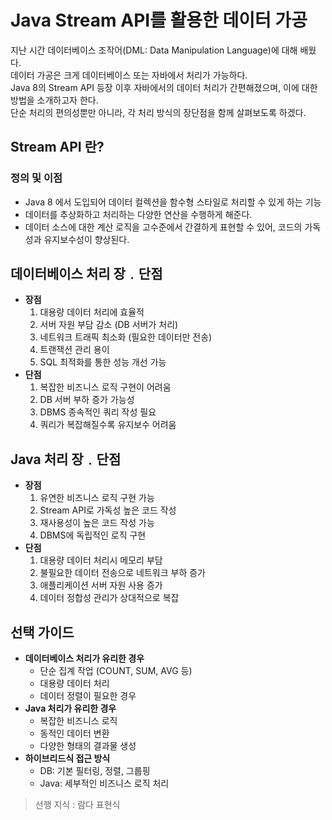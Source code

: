 # Java Stream API를 활용한 데이터 가공
지난 시간 데이터베이스 조작어(DML: Data Manipulation Language)에 대해 배웠다.<br>
데이터 가공은 크게 데이터베이스 또는 자바에서 처리가 가능하다.<br>
Java 8의 Stream API 등장 이후 자바에서의 데이터 처리가 간편해졌으며, 이에 대한 방법을 소개하고자 한다.<br>
단순 처리의 편의성뿐만 아니라, 각 처리 방식의 장단점을 함께 살펴보도록 하겠다.<br>

## Stream API 란?
### 정의 및 이점
- Java 8 에서 도입되어 데이터 컬렉션을 함수형 스타일로 처리할 수 있게 하는 기능
- 데이터를 추상화하고 처리하는 다양한 연산을 수행하게 해준다.
- 데이터 소스에 대한 계산 로직을 고수준에서 간결하게 표현할 수 있어, 코드의 가독성과 유지보수성이 향상된다.
## 데이터베이스 처리 장﹒단점
- __장점__
  1. 대용량 데이터 처리에 효율적
  2. 서버 자원 부담 감소 (DB 서버가 처리)
  3. 네트워크 트래픽 최소화 (필요한 데이터만 전송)
  4. 트랜잭션 관리 용이
  5. SQL 최적화를 통한 성능 개선 가능
- __단점__
  1. 복잡한 비즈니스 로직 구현이 어려움
  2. DB 서버 부하 증가 가능성
  3. DBMS 종속적인 쿼리 작성 필요
  4. 쿼리가 복잡해질수록 유지보수 어려움
## Java 처리 장﹒단점
- __장점__
  1. 유연한 비즈니스 로직 구현 가능
  2. Stream API로 가독성 높은 코드 작성
  3. 재사용성이 높은 코드 작성 가능
  4. DBMS에 독립적인 로직 구현
- __단점__
  1. 대용량 데이터 처리시 메모리 부담
  2. 불필요한 데이터 전송으로 네트워크 부하 증가
  3. 애플리케이션 서버 자원 사용 증가
  4. 데이터 정합성 관리가 상대적으로 복잡
## 선택 가이드
- __데이터베이스 처리가 유리한 경우__
  - 단순 집계 작업 (COUNT, SUM, AVG 등)
  - 대용량 데이터 처리
  - 데이터 정렬이 필요한 경우
- __Java 처리가 유리한 경우__
  - 복잡한 비즈니스 로직
  - 동적인 데이터 변환
  - 다양한 형태의 결과물 생성
- __하이브리드식 접근 방식__
  - DB: 기본 필터링, 정렬, 그룹핑
  - Java: 세부적인 비즈니스 로직 처리




> 선행 지식 : 람다 표현식
